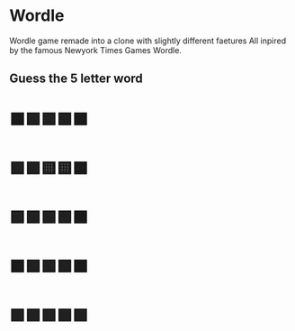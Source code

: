 # Wordle
Wordle game remade into a clone with slightly different faetures
All inpired by the famous Newyork Times Games Wordle.

## Guess the 5 letter word
#              ⬛🟩🟩🟩⬛
#              🟩🟩🟨🟨⬛
#              🟩🟩🟩🟩⬛
#              ⬛🟩🟩🟩⬛
#              🟩🟩🟩🟩🟩
